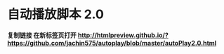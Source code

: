 # 自动播放脚本 2.0

**复制链接 在新标签页打开 http://htmlpreview.github.io/?https://github.com/jachin575/autoplay/blob/master/autoPlay2.0.html**
